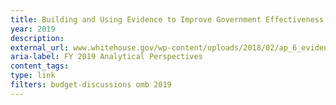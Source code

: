 ```yaml
---
title: Building and Using Evidence to Improve Government Effectiveness (FY 2019 Analytical Perspectives - Chapter 6)
year: 2019
description: 
external_url: www.whitehouse.gov/wp-content/uploads/2018/02/ap_6_evidence-fy2019.pdf
aria-label: FY 2019 Analytical Perspectives
content_tags: 
type: link
filters: budget-discussions omb 2019
---
```

